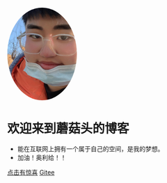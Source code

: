 <img width="160px" style = "border-radius: 50%" bor 
src = "photo/WechatIMG1.jpeg">
# 欢迎来到蘑菇头的博客
- 能在互联网上拥有一个属于自己的空间，是我的梦想。
- 加油！奥利给！！

[点击有惊喜](README)
[Gitee](https://gitee.com/suziilin/mogutou-blog)
